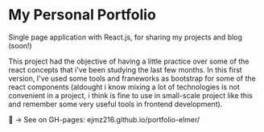 # My Personal Portfolio 

Single page application with React.js, for sharing my projects and blog (soon!)

This project had the objective of having a little practice over some of the react concepts that i've been studying the last few months. In this first version, I've used some tools and franeworks as bootstrap for some of the react components (aldought i know mixing a lot of technologies is not convenient in a project, i think is fine to use in small-scale project like this and remember some very useful tools in frontend development). 

👀 → See on GH-pages: ejmz216.github.io/portfolio-elmer/